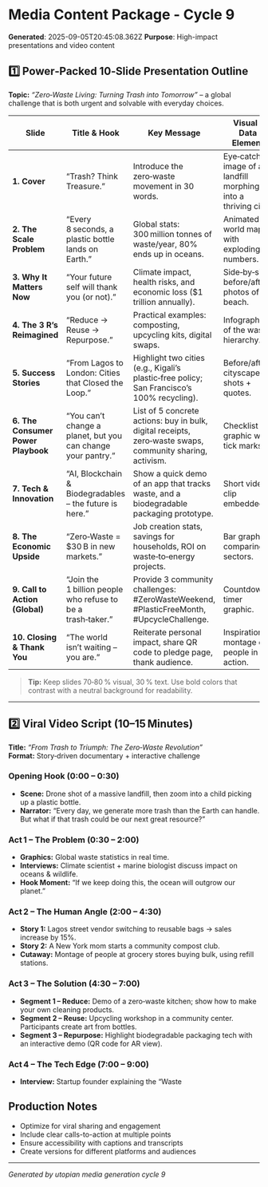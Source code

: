 # Media Content Package - Cycle 9

**Generated**: 2025-09-05T20:45:08.362Z
**Purpose**: High-impact presentations and video content

## 1️⃣ Power‑Packed 10‑Slide Presentation Outline  
**Topic:** *“Zero‑Waste Living: Turning Trash into Tomorrow”* – a global challenge that is both urgent and solvable with everyday choices.

| Slide | Title & Hook | Key Message | Visual / Data Element |
|-------|--------------|-------------|----------------------|
| **1. Cover** | “Trash? Think Treasure.” | Introduce the zero‑waste movement in 30 words. | Eye‑catching image of a landfill morphing into a thriving city. |
| **2. The Scale Problem** | “Every 8 seconds, a plastic bottle lands on Earth.” | Global stats: 300 million tonnes of waste/year, 80% ends up in oceans. | Animated world map with exploding numbers. |
| **3. Why It Matters Now** | “Your future self will thank you (or not).” | Climate impact, health risks, and economic loss ($1 trillion annually). | Side‑by‑side before/after photos of a beach. |
| **4. The 3 R’s Reimagined** | “Reduce → Reuse → Repurpose.” | Practical examples: composting, upcycling kits, digital swaps. | Infographic of the waste hierarchy. |
| **5. Success Stories** | “From Lagos to London: Cities that Closed the Loop.” | Highlight two cities (e.g., Kigali’s plastic‑free policy; San Francisco’s 100% recycling). | Before/after cityscape shots + quotes. |
| **6. The Consumer Power Playbook** | “You can’t change a planet, but you can change your pantry.” | List of 5 concrete actions: buy in bulk, digital receipts, zero‑waste swaps, community sharing, activism. | Checklist graphic with tick marks. |
| **7. Tech & Innovation** | “AI, Blockchain & Biodegradables – the future is here.” | Show a quick demo of an app that tracks waste, and a biodegradable packaging prototype. | Short video clip embedded. |
| **8. The Economic Upside** | “Zero‑Waste = $30 B in new markets.” | Job creation stats, savings for households, ROI on waste‑to‑energy projects. | Bar graph comparing sectors. |
| **9. Call to Action (Global)** | “Join the 1 billion people who refuse to be a trash‑taker.” | Provide 3 community challenges: #ZeroWasteWeekend, #PlasticFreeMonth, #UpcycleChallenge. | Countdown timer graphic. |
| **10. Closing & Thank You** | “The world isn’t waiting – you are.” | Reiterate personal impact, share QR code to pledge page, thank audience. | Inspirational montage of people in action. |

> **Tip:** Keep slides 70‑80 % visual, 30 % text. Use bold colors that contrast with a neutral background for readability.

---

## 2️⃣ Viral Video Script (10–15 Minutes)

**Title:** *“From Trash to Triumph: The Zero‑Waste Revolution”*  
**Format:** Story‑driven documentary + interactive challenge

### Opening Hook (0:00 – 0:30)
- **Scene:** Drone shot of a massive landfill, then zoom into a child picking up a plastic bottle.
- **Narrator:** “Every day, we generate more trash than the Earth can handle. But what if that trash could be our next great resource?”

### Act 1 – The Problem (0:30 – 2:00)
- **Graphics:** Global waste statistics in real time.
- **Interviews:** Climate scientist + marine biologist discuss impact on oceans & wildlife.
- **Hook Moment:** “If we keep doing this, the ocean will outgrow our planet.”

### Act 2 – The Human Angle (2:00 – 4:30)
- **Story 1:** Lagos street vendor switching to reusable bags → sales increase by 15%.
- **Story 2:** A New York mom starts a community compost club.
- **Cutaway:** Montage of people at grocery stores buying bulk, using refill stations.

### Act 3 – The Solution (4:30 – 7:00)
- **Segment 1 – Reduce:** Demo of a zero‑waste kitchen; show how to make your own cleaning products.
- **Segment 2 – Reuse:** Upcycling workshop in a community center. Participants create art from bottles.
- **Segment 3 – Repurpose:** Highlight biodegradable packaging tech with an interactive demo (QR code for AR view).

### Act 4 – The Tech Edge (7:00 – 9:00)
- **Interview:** Startup founder explaining the “Waste

## Production Notes
- Optimize for viral sharing and engagement
- Include clear calls-to-action at multiple points
- Ensure accessibility with captions and transcripts
- Create versions for different platforms and audiences

---
*Generated by utopian media generation cycle 9*
